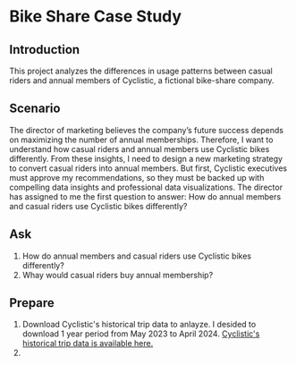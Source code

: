 # Bike Share Case Study

## Introduction
This project analyzes the differences in usage patterns between casual riders and annual members of Cyclistic, a fictional bike-share company.

## Scenario
The director of marketing believes the company’s future success depends on maximizing the number of annual memberships.
Therefore, I want to understand how casual riders and annual members use Cyclistic bikes differently. From these
insights, I need to design a new marketing strategy to convert casual riders into annual members. But first, 
Cyclistic executives must approve my recommendations, so they must be backed up with compelling data insights and professional data visualizations.
The director has assigned to me the first question to answer: How do annual members and casual riders use Cyclistic bikes differently?

## Ask
1. How do annual members and casual riders use Cyclistic bikes differently?
2. Whay would casual riders buy annual membership?

## Prepare

1. Download Cyclistic's historical trip data to anlayze. I desided to download 1 year period from May 2023 to April 2024.
   [Cyclistic's historical trip data is available here.](https://divvy-tripdata.s3.amazonaws.com/index.html)
2. 
